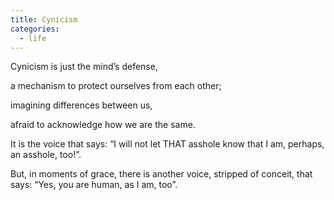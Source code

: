 ```yaml
---
title: Cynicism
categories:
  - life
---
```


﻿Cynicism
is just the mind’s defense,

a mechanism
to protect ourselves
from each other;

imagining differences
between us,

afraid to acknowledge
how we are the same.

It is the voice that says:
“I will not let THAT asshole know
that I am, perhaps,
an asshole, too!”.

But, in moments of grace,
there is another voice,
stripped of conceit,
that says:
“Yes, you are human,
as I am, too”.
